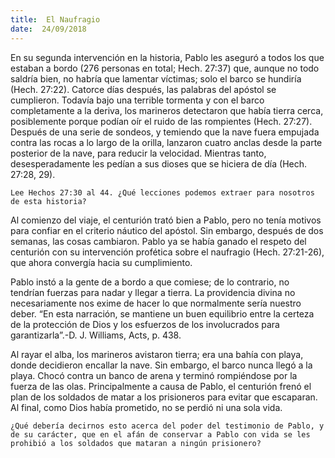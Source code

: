 ```yaml
---
title:  El Naufragio
date:  24/09/2018
---
```


En su segunda intervención en la historia, Pablo les aseguró a todos los que estaban a bordo (276 personas en total; Hech. 27:37) que, aunque no todo saldría bien, no habría que lamentar víctimas; solo el barco se hundiría (Hech. 27:22). Catorce días después, las palabras del apóstol se cumplieron. Todavía bajo una terrible tormenta y con el barco completamente a la deriva, los marineros detectaron que había tierra cerca, posiblemente porque podían oír el ruido de las rompientes (Hech. 27:27). Después de una serie de sondeos, y temiendo que la nave fuera empujada contra las rocas a lo largo de la orilla, lanzaron cuatro anclas desde la parte posterior de la nave, para reducir la velocidad. Mientras tanto, desesperadamente les pedían a sus dioses que se hiciera de día (Hech. 27:28, 29).

`Lee Hechos 27:30 al 44. ¿Qué lecciones podemos extraer para nosotros de esta historia?`

Al comienzo del viaje, el centurión trató bien a Pablo, pero no tenía motivos para confiar en el criterio náutico del apóstol. Sin embargo, después de dos semanas, las cosas cambiaron. Pablo ya se había ganado el respeto del centurión con su intervención profética sobre el naufragio (Hech. 27:21-26), que ahora convergía hacia su cumplimiento.

Pablo instó a la gente de a bordo a que comiese; de lo contrario, no tendrían fuerzas para nadar y llegar a tierra. La providencia divina no necesariamente nos exime de hacer lo que normalmente sería nuestro deber. “En esta narración, se mantiene un buen equilibrio entre la certeza de la protección de Dios y los esfuerzos de los involucrados para garantizarla”.-D. J. Williams, Acts, p. 438.

Al rayar el alba, los marineros avistaron tierra; era una bahía con playa, donde decidieron encallar la nave. Sin embargo, el barco nunca llegó a la playa. Chocó contra un banco de arena y terminó rompiéndose por la fuerza de las olas. Principalmente a causa de Pablo, el centurión frenó el plan de los soldados de matar a los prisioneros para evitar que escaparan. Al final, como Dios había prometido, no se perdió ni una sola vida.

`¿Qué debería decirnos esto acerca del poder del testimonio de Pablo, y de su carácter, que en el afán de conservar a Pablo con vida se les prohibió a los soldados que mataran a ningún prisionero?`